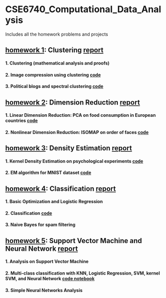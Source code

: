 # CSE6740_Computational_Data_Analysis
Includes all the homework problems and projects
## [homework 1](https://github.com/sliao7/CSE6740_Computational_Data_Analysis/tree/main/homework1): Clustering [ report ](https://github.com/sliao7/CSE6740_Computational_Data_Analysis/blob/main/homework1/Shasha_Liao_HW1_report.pdf)
#### 1. Clustering (mathematical analysis and proofs)

#### 2. Image compression using clustering [ code ](https://github.com/sliao7/CSE6740_Computational_Data_Analysis/tree/main/homework1/python)

#### 3. Political blogs and spectral clustering [ code ](https://github.com/sliao7/CSE6740_Computational_Data_Analysis/blob/main/homework1/python/spectral_clustering.py)

## [homework 2](https://github.com/sliao7/CSE6740_Computational_Data_Analysis/tree/main/homework2): Dimension Reduction [ report ](https://github.com/sliao7/CSE6740_Computational_Data_Analysis/blob/main/homework2/Shasha_Liao_HW2_report.pdf) 
#### 1. Linear Dimension Reduction: PCA on food consumption in European countries [ code ](https://github.com/sliao7/CSE6740_Computational_Data_Analysis/blob/main/homework2/python/food_PCA.py)
#### 2. Nonlinear Dimension Reduction: ISOMAP on order of faces [ code ](https://github.com/sliao7/CSE6740_Computational_Data_Analysis/blob/main/homework2/python/isomap.py)

## [homework 3](https://github.com/sliao7/CSE6740_Computational_Data_Analysis/tree/main/homework3): Density Estimation [ report ](https://github.com/sliao7/CSE6740_Computational_Data_Analysis/blob/main/homework3/Shasha_Liao_HW3_report.pdf) 
#### 1. Kernel Density Estimation on psychological experiments [ code ](https://github.com/sliao7/CSE6740_Computational_Data_Analysis/blob/main/homework3/python/density_estimation.py)
#### 2. EM algorithm for MNIST dataset [ code ](https://github.com/sliao7/CSE6740_Computational_Data_Analysis/blob/main/homework3/python/EM_scipy.py)

## [homework 4](https://github.com/sliao7/CSE6740_Computational_Data_Analysis/tree/main/homework4): Classification [ report ](https://github.com/sliao7/CSE6740_Computational_Data_Analysis/blob/main/homework4/Liao_Shasha_HW4_report.pdf)
#### 1. Basic Optimization and Logistic Regression
#### 2. Classification [ code ](https://github.com/sliao7/CSE6740_Computational_Data_Analysis/blob/main/homework4/python/classifier.py)
#### 3. Naive Bayes for spam filtering

## [homework 5](https://github.com/sliao7/CSE6740_Computational_Data_Analysis/tree/main/homework5): Support Vector Machine and Neural Network [ report ](https://github.com/sliao7/CSE6740_Computational_Data_Analysis/blob/main/homework5/Liao_Shasha_HW5_report.pdf)

#### 1. Analysis on Support Vector Machine
#### 2. Multi-class classification with KNN, Logistic Regression, SVM, kernel SVM, and Neural Network [ code ](https://github.com/sliao7/CSE6740_Computational_Data_Analysis/blob/main/homework5/Python/classification_mnist.py) [ notebook ](https://github.com/sliao7/CSE6740_Computational_Data_Analysis/blob/main/homework5/Python/classification_mnist.ipynb)
#### 3. Simple Neural Networks Analysis
